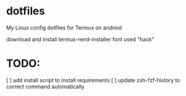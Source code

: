 # dotfiles
My Linux config dotfiles for Termux on android

download and install termux-nerd-installer
font used "hack"
# TODO:
[ ] add install script to install requirements
[ ] update zsh-fzf-history to correct command automatically


